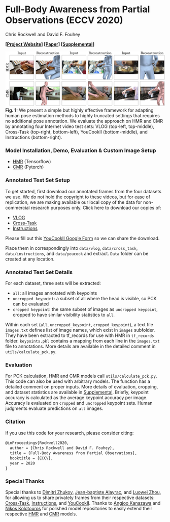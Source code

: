 # Full-Body Awareness from Partial Observations (ECCV 2020)

Chris Rockwell and David F. Fouhey

**[[Project Website](https://crockwell.github.io/partial_humans/)] [[Paper](https://crockwell.github.io/partial_humans/data/2820.pdf)] [[Supplemental](https://crockwell.github.io/partial_humans/data/2820-supp.pdf)]**

![Teaser Image](teaser.png)
**Fig. 1:** We present a simple but highly effective framework for adapting human pose estimation methods to highly truncated settings that requires no additional pose annotation. We evaluate the approach on HMR and CMR by annotating four Internet video test sets: VLOG (top-left, top-middle), Cross-Task (top-right, bottom-left), YouCookII (bottom-middle), and Instructions (bottom-right).


### Model Installation, Demo, Evaluation & Custom Image Setup
- [HMR](https://github.com/crockwell/partial_humans/blob/master/hmr/README.md) (Tensorflow)
- [CMR](https://github.com/crockwell/partial_humans/blob/master/GraphCMR/README.md) (Pytorch)

### Annotated Test Set Setup
To get started, first download our annotated frames from the four datasets we use. 
We do not hold the copyright to these videos, but for ease of replication, we are 
making available our local copy of the data for non-commercial 
research purposes only. Click here to download our copies of:

* [VLOG](http://megaflop.eecs.umich.edu:8888/~cnris/partial_humans_website/crockwell.github.io/annotated_test_set/vlog/agree.html)
* [Cross-Task](http://megaflop.eecs.umich.edu:8888/~cnris/partial_humans_website/crockwell.github.io/annotated_test_set/cross_task/agree.html)
* [Instructions](http://megaflop.eecs.umich.edu:8888/~cnris/partial_humans_website/crockwell.github.io/annotated_test_set/instructions/agree.html)

Please fill out this [YouCookII Google Form](https://docs.google.com/forms/d/e/1FAIpQLScfuMCvHvsFRuW0pdYeS0APYm4VOakjo1IF9LJmwdiaiNmiTw/viewform) so we can share the download.

Place them in correspondingly into `data/vlog`, `data/cross_task`, `data/instructions`, and `data/youcook` and extract.
`Data` folder can be created at any location.

### Annotated Test Set Details

For each dataset, three sets will be extracted: 
- `all`: all images annotated with keypoints
- `uncropped keypoint`: a subset of all where the head is visible, so PCK can be evaluated
- `cropped keypoint`: the same subset of images as `uncropped keypoint`, cropped to have similar visibility statistics to `all`.

Within each set (`all`, `uncropped_keypoint`, `cropped_keypoint`), a text file `images.txt` defines list of image names, which exist in `images` subfolder. They have been extracted to tf_records for use with HMR in `tf_records` folder. `keypoints.pkl` contains a mapping from each line in the `images.txt` file to annotations. More details are available in the detailed comment in `utils/calculate_pck.py`.

### Evaluation
For PCK calculation, HMR and CMR models call `utils/calculate_pck.py`. This code can also be used with arbitrary models. The function has a detailed comment on proper inputs. More details of evaluation, cropping, and dataset statistics are available in [Supplemental](tbd). Briefly, keypoint accuracy is calculated as the average keypoint accuracy per image. Accuracy is evaluated on `cropped` and `uncropped` keypoint sets. Human judgments evaluate predictions on `all` images.

### Citation
If you use this code for your research, please consider citing:
```
@inProceedings{Rockwell2020,
  author = {Chris Rockwell and David F. Fouhey},
  title = {Full-Body Awareness from Partial Observations},
  booktitle = {ECCV},
  year = 2020
}
```

### Special Thanks
Special thanks to [Dimitri Zhukov](https://www.di.ens.fr/dimitri.zhukov/), [Jean-baptiste Alayrac](https://www.jbalayrac.com/), and [Luowei Zhou](https://luoweizhou.github.io/), for allowing us to share privately frames from their respective datasets: [Cross-Task](https://github.com/DmZhukov/CrossTask), [Instructions](https://www.di.ens.fr/willow/research/instructionvideos/), and [YouCookII](http://youcook2.eecs.umich.edu/). Thanks to [Angjoo Kanazawa](https://people.eecs.berkeley.edu/~kanazawa/) and [Nikos Kolotouros](https://www.seas.upenn.edu/~nkolot/) for polished model repositories to easily extend their respective [HMR](https://github.com/akanazawa/hmr) and [CMR](https://github.com/nkolot/GraphCMR/) models.
